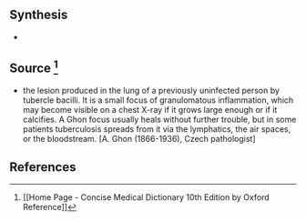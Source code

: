 ## Synthesis
- 
## Source [^1]
- the lesion produced in the lung of a previously uninfected person by tubercle bacilli. It is a small focus of granulomatous inflammation, which may become visible on a chest X-ray if it grows large enough or if it calcifies. A Ghon focus usually heals without further trouble, but in some patients tuberculosis spreads from it via the lymphatics, the air spaces, or the bloodstream. \[A. Ghon (1866-1936), Czech pathologist]
## References

[^1]: [[Home Page - Concise Medical Dictionary 10th Edition by Oxford Reference]]